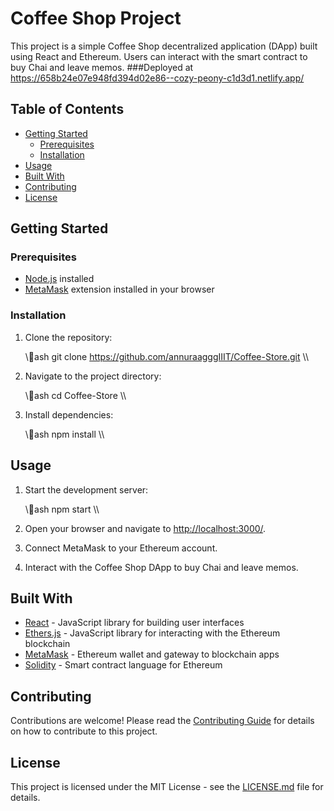 ﻿# Coffee Shop Project

This project is a simple Coffee Shop decentralized application (DApp) built using React and Ethereum. Users can interact with the smart contract to buy Chai and leave memos.
###Deployed at https://658b24e07e948fd394d02e86--cozy-peony-c1d3d1.netlify.app/
## Table of Contents

- [Getting Started](#getting-started)
  - [Prerequisites](#prerequisites)
  - [Installation](#installation)
- [Usage](#usage)
- [Built With](#built-with)
- [Contributing](#contributing)
- [License](#license)


## Getting Started

### Prerequisites

- [Node.js](https://nodejs.org/) installed
- [MetaMask](https://metamask.io/) extension installed in your browser

### Installation

1. Clone the repository:

   \\\ash
   git clone https://github.com/annuraagggIIIT/Coffee-Store.git
   \\\

2. Navigate to the project directory:

   \\\ash
   cd Coffee-Store
   \\\

3. Install dependencies:

   \\\ash
   npm install
   \\\


## Usage

1. Start the development server:

   \\\ash
   npm start
   \\\

2. Open your browser and navigate to [http://localhost:3000/](http://localhost:3000/).

3. Connect MetaMask to your Ethereum account.

4. Interact with the Coffee Shop DApp to buy Chai and leave memos.


## Built With

- [React](https://reactjs.org/) - JavaScript library for building user interfaces
- [Ethers.js](https://docs.ethers.io/v5/) - JavaScript library for interacting with the Ethereum blockchain
- [MetaMask](https://metamask.io/) - Ethereum wallet and gateway to blockchain apps
- [Solidity](https://docs.soliditylang.org/en/v0.8.19/) - Smart contract language for Ethereum


## Contributing

Contributions are welcome! Please read the [Contributing Guide](CONTRIBUTING.md) for details on how to contribute to this project.


## License

This project is licensed under the MIT License - see the [LICENSE.md](LICENSE.md) file for details.

